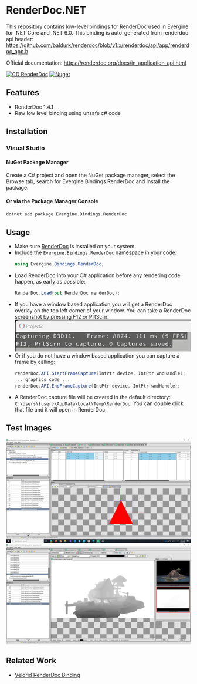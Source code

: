 # RenderDoc.NET
This repository contains low-level bindings for RenderDoc used in Evergine for .NET Core and .NET 6.0.
This binding is auto-generated from renderdoc api header: https://github.com/baldurk/renderdoc/blob/v1.x/renderdoc/api/app/renderdoc_app.h

Official documentation: https://renderdoc.org/docs/in_application_api.html

[![CD RenderDoc](https://github.com/EvergineTeam/RenderDoc.NET/actions/workflows/CD.yml/badge.svg)](https://github.com/EvergineTeam/RenderDoc.NET/actions/workflows/CD.yml)
[![Nuget](https://img.shields.io/nuget/v/Evergine.Bindings.RenderDoc?logo=nuget)](https://www.nuget.org/packages/Evergine.Bindings.RenderDoc)

## Features

- RenderDoc 1.4.1
- Raw low level binding using unsafe c# code

## Installation
### Visual Studio
#### NuGet Package Manager
Create a C# project and open the NuGet package manager, select the Browse tab, search for Evergine.Bindings.RenderDoc and install the package.
#### Or via the Package Manager Console
```
dotnet add package Evergine.Bindings.RenderDoc
```

## Usage
- Make sure [RenderDoc](https://renderdoc.org/) is installed on your system. 
- Include the `Evergine.Bindings.RenderDoc` namespace in your code:
    ```csharp
    using Evergine.Bindings.RenderDoc;
    ```
- Load RenderDoc into your C# application before any rendering code happen, as early as possible:
    ```csharp
    RenderDoc.Load(out RenderDoc renderDoc);
    ```
- If you have a window based application you will get a RenderDoc overlay on the top left corner of your window. You can take a RenderDoc screenshot by pressing F12 or PrtScrn.
![alt Capture0](RenderDocOverlay.png)
- Or if you do not have a window based application you can capture a frame by calling:
    ```csharp
    renderDoc.API.StartFrameCapture(IntPtr device, IntPtr wndHandle);
    ... graphics code ...
    renderDoc.API.EndFrameCapture(IntPtr device, IntPtr wndHandle);
    ```
- A RenderDoc capture file will be created in the default directory: `C:\Users\{user}\AppData\Local\Temp\RenderDoc`. You can double click that file and it will open in RenderDoc.
## Test Images

![alt Capture1](Capture1.JPG)
![alt Capture0](Capture.JPG)

## Related Work

- [Veldrid RenderDoc Binding](https://github.com/mellinoe/veldrid/tree/c44982e59b0a77a3e01ece926e9993dc72986b0d/src/Veldrid.RenderDoc)
